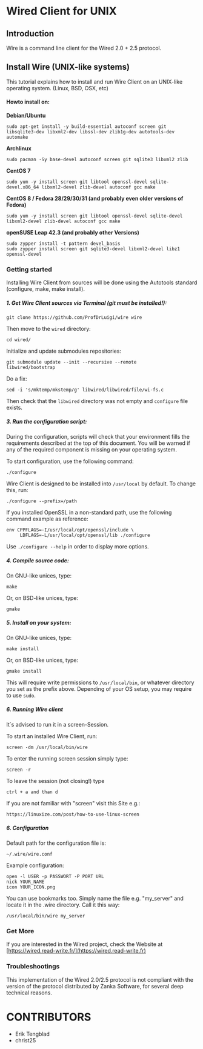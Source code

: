 # Wired Client for UNIX

## Introduction

Wire is a command line client for the Wired 2.0 + 2.5 protocol.

## Install Wire (UNIX-like systems)

This tutorial explains how to install and run Wire Client on an UNIX-like operating system. (Linux, BSD, OSX, etc)

#### Howto install on:

**Debian/Ubuntu**

	sudo apt-get install -y build-essential autoconf screen git libsqlite3-dev libxml2-dev libssl-dev zlib1g-dev autotools-dev automake

**Archlinux**

	sudo pacman -Sy base-devel autoconf screen git sqlite3 libxml2 zlib

**CentOS 7**

	sudo yum -y install screen git libtool openssl-devel sqlite-devel.x86_64 libxml2-devel zlib-devel autoconf gcc make

**CentOS 8 / Fedora 28/29/30/31 (and probably even older versions of Fedora)**

	sudo yum -y install screen git libtool openssl-devel sqlite-devel libxml2-devel zlib-devel autoconf gcc make

**openSUSE Leap 42.3 (and probably other Versions)**

	sudo zypper install -t pattern devel_basis 
	sudo zypper install screen git sqlite3-devel libxml2-devel libz1 openssl-devel

### Getting started

Installing Wire Client from sources will be done using the Autotools standard (configure, make, make install).

##### 1. Get Wire Client sources via Terminal (git must be installed!):

	git clone https://github.com/ProfDrLuigi/wire wire

Then move to the `wired` directory:

	cd wired/

Initialize and update submodules repositories:

	git submodule update --init --recursive --remote
	libwired/bootstrap

Do a fix:

	sed -i 's/mktemp/mkstemp/g' libwired/libwired/file/wi-fs.c


Then check that the `libwired` directory was not empty and `configure` file exists.

##### 3. Run the configuration script:

During the configuration, scripts will check that your environment fills the requirements described at the top of this document. You will be warned if any of the required component is missing on your operating system.

To start configuration, use the following command:

	./configure

Wire Client is designed to be installed into `/usr/local` by default. To change this, run:

	./configure --prefix=/path	

If you installed OpenSSL in a non-standard path, use the following command example as reference:

	env CPPFLAGS=-I/usr/local/opt/openssl/include \
	     LDFLAGS=-L/usr/local/opt/openssl/lib ./configure

Use `./configure --help` in order to display more options.



##### 4. Compile source code:

On GNU-like unices, type:

	make

Or, on BSD-like unices, type: 

	gmake

##### 5. Install on your system:

On GNU-like unices, type:

	make install

Or, on BSD-like unices, type: 

	gmake install

This will require write permissions to `/usr/local/bin`, or whatever directory you set as the prefix above. Depending of your OS setup, you may require to use `sudo`.

##### 6. Running Wire client

It´s advised to run it in a screen-Session.

To start an installed Wire Client, run:

	screen -dm /usr/local/bin/wire

To enter the running screen session simply type:
	
	screen -r
	
To leave the session (not closing!) type

	ctrl + a and than d

If you are not familiar with "screen" visit this Site e.g.:

	https://linuxize.com/post/how-to-use-linux-screen

##### 6. Configuration

Default path for the configuration file is:

	~/.wire/wire.conf
	
Example configuration:

	open -l USER -p PASSWORT -P PORT URL
	nick YOUR_NAME
	icon YOUR_ICON.png
	
You can use bookmarks too. Simply name the file e.g. "my_server" and locate it in the .wire directory. Call it this way:

	/usr/local/bin/wire my_server

### Get More

If you are interested in the Wired project, check the Website at [https://wired.read-write.fr/](https://wired.read-write.fr)

### Troubleshootings

This implementation of the Wired 2.0/2.5 protocol is not compliant with the version of the protocol distributed by Zanka Software, for several deep technical reasons.

CONTRIBUTORS
============

- Erik Tengblad
- christ25
